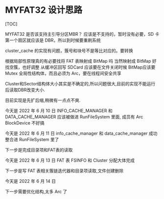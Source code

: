 # MYFAT32 设计思路

[TOC]

MYFAT32 是否该支持主引导分区MBR？
应该是不支持的，暂时没有必要，SD 卡第一个扇区就应该是 DBR，所以到时候要重刷系统

cluster_cache 的实现有问题，簇号和块号不是等比对应的。要转换

根据局部性原理真的有必要找将 FAT 表映射成 BitMap 吗
当然映射成 BitMap 好找空簇，也好调整
从缓冲区回写 SDCard 应该要在文件关闭时候
BitMap应该要 Mutex 全局性结构体，而且必须为 Arc，要在线程间安全共享

Cluster和Sector结构体大小其实是不确定的,所以问题很大,目前的实现不能运行后读取DBR改变大小.

目前实现是先扩后缩,稍微有一点点不爽.

今天是 2022 年 6 月 10 日
INFO_CACHE_MANAGER 和 DATA_CACHE_MANAGER 应该被做进 RunFileSystem 里面, 成员有 Arc BlockDevice 不好搞

今天是 2022 年 6 月 11 日
info_cache_manager 和 data_cache_manager 成功整合进 RunFileSystem 里了

下一步是完成目录项和FAT表的读取

今天是 2022 年 6 月 13 日
FAT 表 FSINFO 和 Cluster 分配大体完成

下一步是写 FAT 表相关簇链迭代器和目录项读取,文件创建删除


今天是 2022 年 6 月 14 日

下一步需要优化结构,太多 Arc 了
